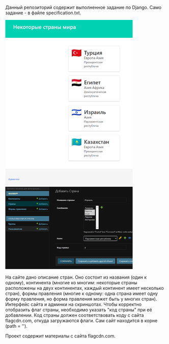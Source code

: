 Данный репозиторий содержит выполненное задание по Django. Само задание - в файле specification.txt.

<img src="https://github.com/hevben/country_site/blob/main/img1.png?raw=true" width="400"/>
<img src="https://github.com/hevben/country_site/blob/main/img2.png?raw=true" width="400"/>


На сайте дано описание стран. Оно состоит из названия (один к одному), континента (многие ко многим:  некоторые страны расположены на двух континентах, каждый континент имеет несколько стран), формы правления (многие к одному: одна страна имеет одну форму правления, но форма правления может быть у многих стран). Интерфейс сайта и админки на скриншотах. Чтобы корректно отобразить флаг страны, необходимо указать "код страны" при её добавлении. Код страны должен соответствовать коду с сайта flagcdn.com, откуда загружаются флаги.
Сам сайт находится в корне (path = '').

Проект содержит материалы с сайта flagcdn.com.
